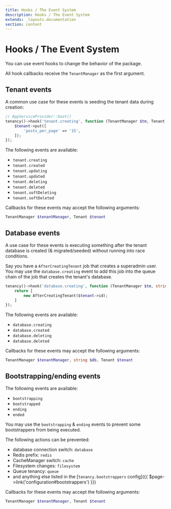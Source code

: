 ```yaml
---
title: Hooks / The Event System
description: Hooks / The Event System
extends: _layouts.documentation
section: content
---
```


# Hooks / The Event System

You can use event hooks to change the behavior of the package.

All hook callbacks receive the `TenantManager` as the first argument.

## Tenant events

A common use case for these events is seeding the tenant data during creation:
```php
// AppServiceProvider::boot()
tenancy()->hook('tenant.creating', function (TenantManager $tm, Tenant $tenant) {
    $tenant->put([
        'posts_per_page' => '15',
    ]);
});
```

The following events are available:
- `tenant.creating`
- `tenant.created`
- `tenant.updating`
- `tenant.updated`
- `tenant.deleting`
- `tenant.deleted`
- `tenant.softDeleting`
- `tenant.softDeleted`

Callbacks for these events may accept the following arguments:
```php
TenantManager $tenantManager, Tenant $tenant
```

## Database events

A use case for these events is executing something after the tenant database is created (& migrated/seeded) without running into race conditions.

Say you have a `AfterCreatingTenant` job that creates a superadmin user. You may use the `database.creating` event to add this job into the queue chain of the job that creates the tenant's database.
```php
tenancy()->hook('database.creating', function (TenantManager $tm, string $db, Tenant $tenant) {
    return [
        new AfterCreatingTenant($tenant->id);
    ]
});
```

The following events are available:
- `database.creating`
- `database.created`
- `database.deleting`
- `database.deleted`

Callbacks for these events may accept the following arguments:
```php
TenantManager $tenantManager, string $db, Tenant $tenant
```

## Bootstrapping/ending events

The following events are available:
- `bootstrapping`
- `bootstrapped`
- `ending`
- `ended`

You may use the `bootstrapping` & `ending` events to prevent some bootstrappers from being executed.

The following actions can be prevented:
- database connection switch: `database`
- Redis prefix: `redis`
- CacheManager switch: `cache`
- Filesystem changes: `filesystem`
- Queue tenancy: `queue`
- and anything else listed in the [`tenancy.bootstrappers` config]({{ $page->link('configuration#bootstrappers') }})

Callbacks for these events may accept the following arguments:
```php
TenantManager $tenantManager, Tenant $tenant
```